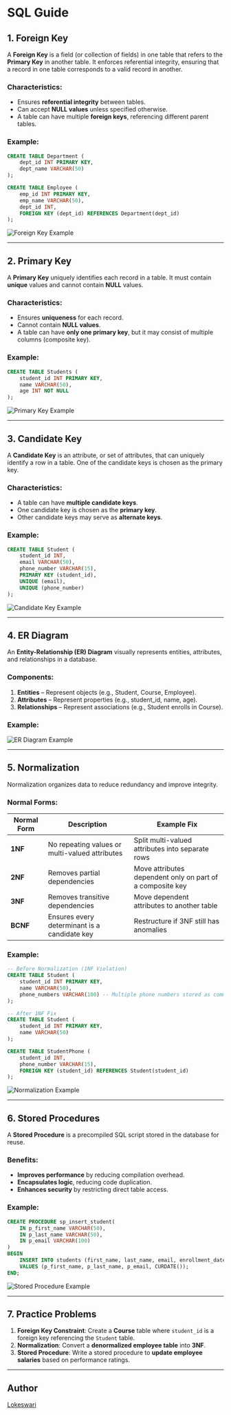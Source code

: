 # SQL Guide

## 1. Foreign Key
A **Foreign Key** is a field (or collection of fields) in one table that refers to the **Primary Key** in another table. It enforces referential integrity, ensuring that a record in one table corresponds to a valid record in another.

### Characteristics:
- Ensures **referential integrity** between tables.
- Can accept **NULL values** unless specified otherwise.
- A table can have multiple **foreign keys**, referencing different parent tables.

### Example:
```sql
CREATE TABLE Department (
    dept_id INT PRIMARY KEY,
    dept_name VARCHAR(50)
);

CREATE TABLE Employee (
    emp_id INT PRIMARY KEY,
    emp_name VARCHAR(50),
    dept_id INT,
    FOREIGN KEY (dept_id) REFERENCES Department(dept_id)
);
```
![Foreign Key Example](path/to/foreign_key_image.png)

---

## 2. Primary Key
A **Primary Key** uniquely identifies each record in a table. It must contain **unique** values and cannot contain **NULL** values.

### Characteristics:
- Ensures **uniqueness** for each record.
- Cannot contain **NULL values**.
- A table can have **only one primary key**, but it may consist of multiple columns (composite key).

### Example:
```sql
CREATE TABLE Students (
    student_id INT PRIMARY KEY,
    name VARCHAR(50),
    age INT NOT NULL
);
```
![Primary Key Example](path/to/primary_key_image.png)

---

## 3. Candidate Key
A **Candidate Key** is an attribute, or set of attributes, that can uniquely identify a row in a table. One of the candidate keys is chosen as the primary key.

### Characteristics:
- A table can have **multiple candidate keys**.
- One candidate key is chosen as the **primary key**.
- Other candidate keys may serve as **alternate keys**.

### Example:
```sql
CREATE TABLE Student (
    student_id INT,
    email VARCHAR(50),
    phone_number VARCHAR(15),
    PRIMARY KEY (student_id),
    UNIQUE (email),
    UNIQUE (phone_number)
);
```
![Candidate Key Example](path/to/candidate_key_image.png)

---

## 4. ER Diagram
An **Entity-Relationship (ER) Diagram** visually represents entities, attributes, and relationships in a database.

### Components:
1. **Entities** – Represent objects (e.g., Student, Course, Employee).
2. **Attributes** – Represent properties (e.g., student_id, name, age).
3. **Relationships** – Represent associations (e.g., Student enrolls in Course).

### Example:
![ER Diagram Example](path/to/er_diagram_image.png)

---

## 5. Normalization
Normalization organizes data to reduce redundancy and improve integrity.

### Normal Forms:
| Normal Form | Description | Example Fix |
|-------------|------------|-------------|
| **1NF** | No repeating values or multi-valued attributes | Split multi-valued attributes into separate rows |
| **2NF** | Removes partial dependencies | Move attributes dependent only on part of a composite key |
| **3NF** | Removes transitive dependencies | Move dependent attributes to another table |
| **BCNF** | Ensures every determinant is a candidate key | Restructure if 3NF still has anomalies |

### Example:
```sql
-- Before Normalization (1NF Violation)
CREATE TABLE Student (
    student_id INT PRIMARY KEY,
    name VARCHAR(50),
    phone_numbers VARCHAR(100) -- Multiple phone numbers stored as comma-separated values
);

-- After 1NF Fix
CREATE TABLE Student (
    student_id INT PRIMARY KEY,
    name VARCHAR(50)
);

CREATE TABLE StudentPhone (
    student_id INT,
    phone_number VARCHAR(15),
    FOREIGN KEY (student_id) REFERENCES Student(student_id)
);
```
![Normalization Example](path/to/normalization_image.png)

---

## 6. Stored Procedures
A **Stored Procedure** is a precompiled SQL script stored in the database for reuse.

### Benefits:
- **Improves performance** by reducing compilation overhead.
- **Encapsulates logic**, reducing code duplication.
- **Enhances security** by restricting direct table access.

### Example:
```sql
CREATE PROCEDURE sp_insert_student(
    IN p_first_name VARCHAR(50),
    IN p_last_name VARCHAR(50),
    IN p_email VARCHAR(100)
)
BEGIN
    INSERT INTO students (first_name, last_name, email, enrollment_date)
    VALUES (p_first_name, p_last_name, p_email, CURDATE());
END;
```
![Stored Procedure Example](path/to/stored_procedure_image.png)

---

## 7. Practice Problems
1. **Foreign Key Constraint**: Create a **Course** table where `student_id` is a foreign key referencing the `Student` table.
2. **Normalization**: Convert a **denormalized employee table** into **3NF**.
3. **Stored Procedure**: Write a stored procedure to **update employee salaries** based on performance ratings.

---

## Author
[Lokeswari](https://github.com/LokiRameshBabu/c406firstproject)
